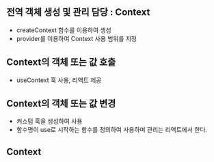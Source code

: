 ## 전역 객체 생성 및 관리 담당 : Context
- createContext 함수를 이용하여 생성
- provider를 이용하여 Context 사용 범위를 지정

## Context의 객체 또는 값 호출
- useContext 훅 사용, 리액트 제공

## Context의 객체 또는 값 변경
- 커스텀 훅을 생성하여 사용
- 함수명이 use로 시작하는 함수를 정의하여 사용하며 관리는 리액트에서 한다.

## Context
